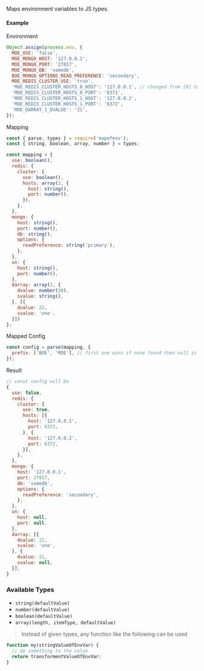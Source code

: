 Maps environment variables to JS types.

#### Example

Environment
```js
Object.assign(process.env, {
  MOE_USE: 'false',
  MOE_MONGO_HOST: '127.0.0.1',
  MOE_MONGO_PORT: '27017',
  MOE_MONGO_DB: 'somedb',
  BOE_MONGO_OPTIONS_READ_PREFERENCE: 'secondary',
  MOE_REDIS_CLUSTER_USE: 'true',
  'MOE_REDIS_CLUSTER_HOSTS_0_HOST': '127.0.0.1', // changed from [0] to _0_ in 0.0.8
  'MOE_REDIS_CLUSTER_HOSTS_0_PORT': '6371',
  'MOE_REDIS_CLUSTER_HOSTS_1_HOST': '127.0.0.2',
  'MOE_REDIS_CLUSTER_HOSTS_1_PORT': '6372',
  'MOE_DARRAY_1_DVALUE': '21',
});
```

Mapping
```js
const { parse, types } = require('mapofenv');
const { string, boolean, array, number } = types;

const mapping = {
  use: boolean(),
  redis: {
    cluster: {
      use: boolean(),
      hosts: array(2, {
        host: string(),
        port: number(),
      }),
    },
  },
  mongo: {
    host: string(),
    port: number(),
    db: string(),
    options: {
      readPreference: string('primary'),
    },
  },
  un: {
    host: string(),
    port: number(),
  },
  darray: array(2, {
    dvalue: number(20),
    svalue: string(),
  }, [{
    dvalue: 22,
    svalue: 'one',
  }])
};
```

Mapped Config
```js
const config = parse(mapping, {
  prefix: ['BOE', 'MOE'], // first one wins if none found then null is set
});
```

Result
```js
// const config will be
{
  use: false,
  redis: {
    cluster: {
      use: true,
      hosts: [{
        host: '127.0.0.1',
        port: 6371,
      }, {
        host: '127.0.0.2',
        port: 6372,
      }],
    },
  },
  mongo: {
    host: '127.0.0.1',
    port: 27017,
    db: 'somedb',
    options: {
      readPreference: 'secondary',
    },
  },
  un: {
    host: null,
    port: null,
  },
  darray: [{
    dvalue: 22,
    svalue: 'one',
  }, {
    dvalue: 21,
    svalue: null,
  }],
}
```

### Available Types
- `string(defaultValue)`
- `number(defaultValue)`
- `boolean(defaultValue)`
- `array(length, itemType, defaultValue)`

> Instead of given types, any function like the following can be used

```js
function my(stringValueOfEnvVar) {
  // do something to the value
  return transformentValueOfEnvVar;
}
```